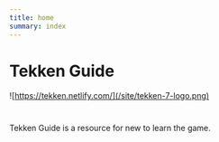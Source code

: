 ```yaml
---
title: home
summary: index
---
```

# Tekken Guide

![https://tekken.netlify.com/](/site/tekken-7-logo.png)

# 

Tekken Guide is a resource for new to learn the game.

##
